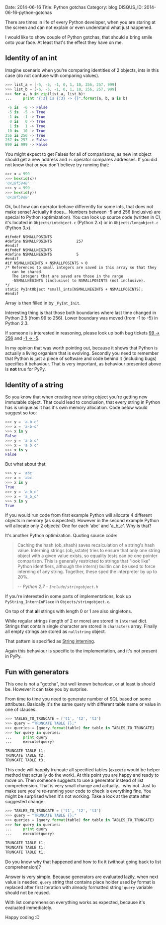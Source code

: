 Date: 2014-06-16
Title: Python gotchas
Category: blog
DISQUS_ID: 2014-06-16-python-gotchas

There are times in life of every Python developer, when you are staring at the screen and can not explain or even understand what just happened.

I would like to show couple of Python gotchas, that should a bring smile onto your face. At least that's the effect they have on me.

## Identity of an int

Imagine scenario when you're comparing identities of 2 objects, ints in this case (do not confuse with comparing values).

```python
>>> list_a = [-6, -5, -1, 0, 1, 10, 256, 257, 999]
>>> list_b = [-6, -5, -1, 0, 1, 10, 256, 257, 999]
>>> for a, b in zip(list_a, list_b):
...     print "{:3} is {:3} -> {}".format(a, b, a is b)

 -6 is  -6 -> False
 -5 is  -5 -> True
 -1 is  -1 -> True
  0 is   0 -> True
  1 is   1 -> True
 10 is  10 -> True
256 is 256 -> True
257 is 257 -> False
999 is 999 -> False
```

You might expect to get Falses for all of comparisons, as new int object should get a new address and `is` operator compares addresses. If you did not know that or you don't believe try running that:

```python
>>> x = 999
>>> hex(id(x))
'0x18f5948'
>>> y = 999
>>> hex(id(y))
'0x18f59d8'
```

Ok, but how can operator behave differently for some ints, that does not make sense!
Actually it does... Numbers between -5 and 256 (inclusive) are special to Python (optimization).
You can look up source code (written in C), it's located in `Objects/intobject.c` (Python 2.x) or in `Objects/longobject.c` (Python 3.x).

```
#ifndef NSMALLPOSINTS
#define NSMALLPOSINTS           257
#endif
#ifndef NSMALLNEGINTS
#define NSMALLNEGINTS           5
#endif
#if NSMALLNEGINTS + NSMALLPOSINTS > 0
/* References to small integers are saved in this array so that they
   can be shared.
   The integers that are saved are those in the range
   -NSMALLNEGINTS (inclusive) to NSMALLPOSINTS (not inclusive).
*/
static PyIntObject *small_ints[NSMALLNEGINTS + NSMALLPOSINTS];
#endif
```

Array is then filled in by `_PyInt_Init`.

Interesting thing is that those both boundaries where last time changed in Python 2.5 (from 99 to 256). Lower boundary was moved (from -1 to -5) in Python 2.3.

If someone is interested in reasoning, please look up both bug tickets [99 -> 256](http://bugs.python.org/issue1436243) and [-1 -> -5](http://bugs.python.org/issue561244).

In my opinion that was worth pointing out, because it shows that Python is actually a living organism that is evolving. Secondly you need to remember that Python is just a piece of software and code behind it (including bugs) specifies it behaviour. That is very important, as behaviour presented above is **not** true for PyPy.

## Identity of a string

So you know that when creating new string object you're getting new immutable object. That could lead to conclusion, that every string in Python has is unique as it has it's own memory allocation. Code below would suggest so too:

```python
>>> y = 'a-b-c'
>>> x = 'a-b-c'
>>> x is y
False
>>> y = 'a b c'
>>> x = 'a b c'
>>> x is y
False
```

But what about that:

```python
>>> y = 'abc'
>>> x = 'abc'
>>> x is y
True
>>> y = 'a_b_c'
>>> x = 'a_b_c'
>>> x is y
True
```

If you would run code from first example Python will allocate 4 different objects in memory (as suspected). However in the second example Python will allocate only 2 objects! One for each 'abc' and 'a_b_c'. Why is that?

It's another Python optimization. Quoting source code:

> Caching the hash (ob_shash) saves recalculation of a string's hash value.
> Interning strings (ob_sstate) tries to ensure that only one string
> object with a given value exists, so equality tests can be one pointer
> comparison.  This is generally restricted to strings that "look like"
> Python identifiers, although the intern() builtin can be used to force
> interning of any string.
> Together, these sped the interpreter by up to 20%.
> 
> -- <cite>Python 2.7 - `Include/stringobject.h`</cite>

If you're interested in some parts of implementations, look up `PyString_InternInPlace` in `Objects/stringobject.c`.

On top of that **all** strings with length 0 or 1 are also singletons.

While regular strings (length of 2 or more) are stored in `interned` dict. Strings that contain single character are stored in `characters` array. Finally all empty strings are stored as `nullstring` object.

That pattern is specified as [String interning](http://en.wikipedia.org/wiki/String_interning).

Again this behaviour is specific to the implementation, and it's not present in PyPy.

## Fun with generators

This one is not a "gotcha", but well known behaviour, or at least is should be. However it can take you by surprise.

From time to time you need to generate number of SQL based on some attributes. Basically it's the same query with different table name or value in one of clauses.

```python
>>> TABLES_TO_TRUNCATE = ['t1', 't2', 't3']
>>> query = "TRUNCATE TABLE {};"
>>> queries = [query.format(table) for table in TABLES_TO_TRUNCATE]
>>> for query in queries:
...     print query
...     execute(query)

TRUNCATE TABLE t1;
TRUNCATE TABLE t2;
TRUNCATE TABLE t3;
```

This code will happily truncate all specified tables (`execute` would be helper method that actually do the work).
At this point you are happy and ready to move on. Then someone suggests to use a generator instead of list comprehension. That is very small change and actually... why not.
Just to make sure you're re-running your code to check is everything fine. You might be surprised when it's not working. Take a look at the state after suggested change:

```python
>>> TABLES_TO_TRUNCATE = ['t1', 't2', 't3']
>>> query = "TRUNCATE TABLE {};"
>>> queries = (query.format(table) for table in TABLES_TO_TRUNCATE)
>>> for query in queries:
...     print query
...     execute(query)

TRUNCATE TABLE t1;
TRUNCATE TABLE t1;
TRUNCATE TABLE t1;
```

Do you know why that happened and how to fix it (without going back to list comprehension)?

Answer is very simple. Because generators are evaluated lazily, when next value is needed, `query` string that contains place holder used by format is replaced after first iteration with already formatted string!
`query` variable should not be reused.

With list comprehension everything works as expected, because it's evaluated immediately.

Happy coding :D